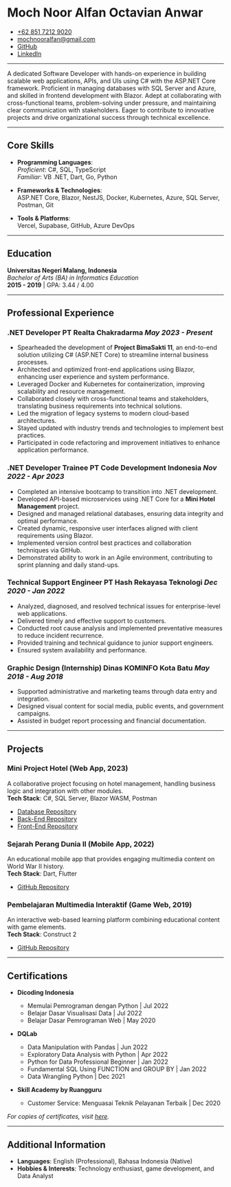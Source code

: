 # Moch Noor Alfan Octavian Anwar

- [+62 851 7212 9020](https://wa.me/6285172129020)  
- [mochnooralfan@gmail.com](mailto:mochnooralfan@gmail.com)  
- [GitHub](https://github.com/alv4n96) 
- [LinkedIn](https://www.linkedin.com/in/moch-noor-alfan)

---

A dedicated Software Developer with hands-on experience in building scalable web applications, APIs, and UIs using C# with the ASP.NET Core framework. Proficient in managing databases with SQL Server and Azure, and skilled in frontend development with Blazor. Adept at collaborating with cross-functional teams, problem-solving under pressure, and maintaining clear communication with stakeholders. Eager to contribute to innovative projects and drive organizational success through technical excellence.

---

## **Core Skills**

- **Programming Languages**:  
  _Proficient_: C#, SQL, TypeScript  
  _Familiar_: VB .NET, Dart, Go, Python

- **Frameworks & Technologies**:  
  ASP.NET Core, Blazor, NestJS, Docker, Kubernetes, Azure, SQL Server, Postman, Git

- **Tools & Platforms**:  
  Vercel, Supabase, GitHub, Azure DevOps

---

## **Education**

**Universitas Negeri Malang, Indonesia**  
_Bachelor of Arts (BA) in Informatics Education_  
**2015 - 2019** | GPA: 3.44 / 4.00

---

## **Professional Experience**

### <span> **.NET Developer** PT Realta Chakradarma </span> <span>_May 2023 - Present_</span>

- Spearheaded the development of **Project BimaSakti 11**, an end-to-end solution utilizing C# (ASP.NET Core) to streamline internal business processes.
- Architected and optimized front-end applications using Blazor, enhancing user experience and system performance.
- Leveraged Docker and Kubernetes for containerization, improving scalability and resource management.
- Collaborated closely with cross-functional teams and stakeholders, translating business requirements into technical solutions.
- Led the migration of legacy systems to modern cloud-based architectures.
- Stayed updated with industry trends and technologies to implement best practices.
- Participated in code refactoring and improvement initiatives to enhance application performance.

### <span> **.NET Developer Trainee** PT Code Development Indonesia </span> <span>_Nov 2022 - Apr 2023_</span>

- Completed an intensive bootcamp to transition into .NET development.
- Developed API-based microservices using .NET Core for a **Mini Hotel Management** project.
- Designed and managed relational databases, ensuring data integrity and optimal performance.
- Created dynamic, responsive user interfaces aligned with client requirements using Blazor.
- Implemented version control best practices and collaboration techniques via GitHub.
- Demonstrated ability to work in an Agile environment, contributing to sprint planning and daily stand-ups.


### <span> **Technical Support Engineer** PT Hash Rekayasa Teknologi </span> <span>_Dec 2020 - Jan 2022_</span>

- Analyzed, diagnosed, and resolved technical issues for enterprise-level web applications.
- Delivered timely and effective support to customers.
- Conducted root cause analysis and implemented preventative measures to reduce incident recurrence.
- Provided training and technical guidance to junior support engineers.
- Ensured system availability and performance.


### <span> **Graphic Design (Internship)** Dinas KOMINFO Kota Batu </span> <span>_May 2018 - Aug 2018_</span>

- Supported administrative and marketing teams through data entry and integration.
- Designed visual content for social media, public events, and government campaigns.
- Assisted in budget report processing and financial documentation.

---

## **Projects**

### **Mini Project Hotel (Web App, 2023)**  
A collaborative project focusing on hotel management, handling business logic and integration with other modules.  
**Tech Stack**: C#, SQL Server, Blazor WASM, Postman  
- [Database Repository](https://github.com/piharpi/db_hotel_realta/tree/hotel)  
- [Back-End Repository](https://github.com/alv4n96/RealtaHotelWebApi)  
- [Front-End Repository](https://github.com/alv4n96/hotel-realta-frontend)

### **Sejarah Perang Dunia II (Mobile App, 2022)**  
An educational mobile app that provides engaging multimedia content on World War II history.  
**Tech Stack**: Dart, Flutter  
- [GitHub Repository](https://github.com/alv4n96/SkripsiInot)

### **Pembelajaran Multimedia Interaktif (Game Web, 2019)**  
An interactive web-based learning platform combining educational content with game elements.  
**Tech Stack**: Construct 2  
- [GitHub Repository](https://github.com/alv4n96/MediaMatovani)

---

## **Certifications**

- **Dicoding Indonesia**  
  - Memulai Pemrograman dengan Python | Jul 2022  
  - Belajar Dasar Visualisasi Data | Jul 2022  
  - Belajar Dasar Pemrograman Web | May 2020

- **DQLab**  
  - Data Manipulation with Pandas | Jun 2022  
  - Exploratory Data Analysis with Python | Apr 2022  
  - Python for Data Professional Beginner | Jan 2022  
  - Fundamental SQL Using FUNCTION and GROUP BY | Jan 2022  
  - Data Wrangling Python | Dec 2021  

- **Skill Academy by Ruangguru**  
  - Customer Service: Menguasai Teknik Pelayanan Terbaik | Dec 2020

_For copies of certificates, visit [here](https://drive.google.com/drive/folders/18LhMDrXeaYJGbx_tRghxNbU8BbeE-_OX)._

---

## **Additional Information**

- **Languages**: English (Professional), Bahasa Indonesia (Native)
- **Hobbies & Interests**: Technology enthusiast, game development, and Data Analyst
